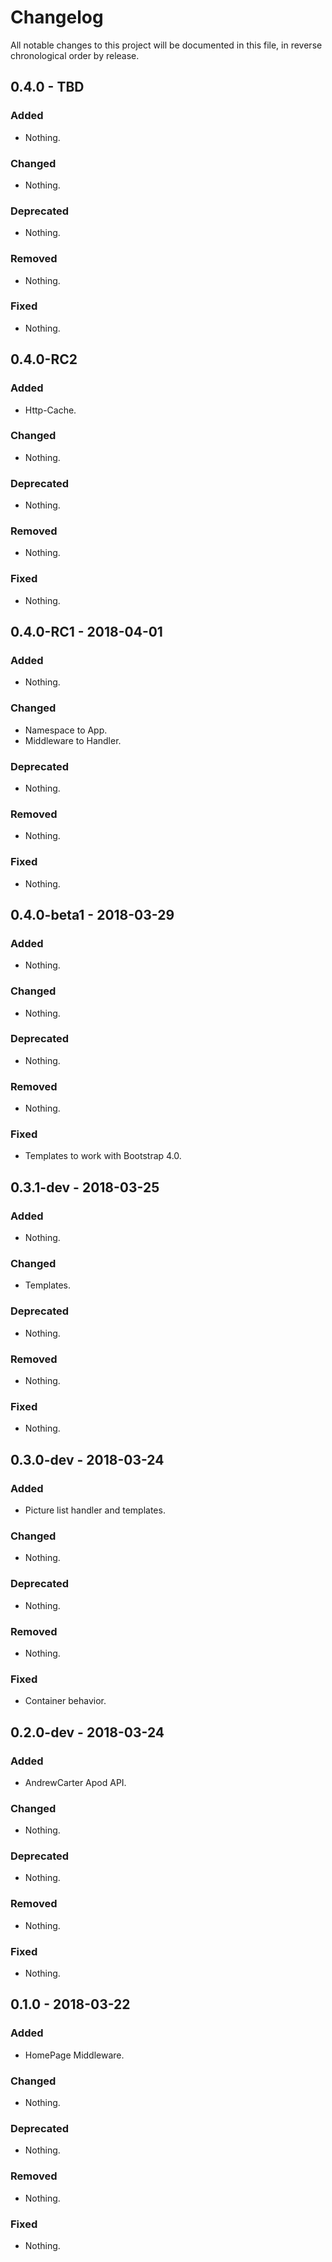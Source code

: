 # Changelog

All notable changes to this project will be documented in this file, in reverse chronological order by release.

## 0.4.0 - TBD

### Added

- Nothing.

### Changed

- Nothing.

### Deprecated

- Nothing.

### Removed

- Nothing.

### Fixed

- Nothing.

## 0.4.0-RC2

### Added

- Http-Cache.

### Changed

- Nothing.

### Deprecated

- Nothing.

### Removed

- Nothing.

### Fixed

- Nothing.

## 0.4.0-RC1 - 2018-04-01

### Added

- Nothing.

### Changed

- Namespace to App.
- Middleware to Handler.

### Deprecated

- Nothing.

### Removed

- Nothing.

### Fixed

- Nothing.

## 0.4.0-beta1 - 2018-03-29

### Added

- Nothing.

### Changed

- Nothing.

### Deprecated

- Nothing.

### Removed

- Nothing.

### Fixed

- Templates to work with Bootstrap 4.0.

## 0.3.1-dev - 2018-03-25

### Added

- Nothing.

### Changed

- Templates.

### Deprecated

- Nothing.

### Removed

- Nothing.

### Fixed

- Nothing.

## 0.3.0-dev - 2018-03-24

### Added

- Picture list handler and templates.

### Changed

- Nothing.

### Deprecated

- Nothing.

### Removed

- Nothing.

### Fixed

- Container behavior.

## 0.2.0-dev - 2018-03-24

### Added

- AndrewCarter Apod API.

### Changed

- Nothing.

### Deprecated

- Nothing.

### Removed

- Nothing.

### Fixed

- Nothing.

## 0.1.0 - 2018-03-22

### Added

- HomePage Middleware.

### Changed

- Nothing.

### Deprecated

- Nothing.

### Removed

- Nothing.

### Fixed

- Nothing.
